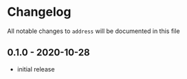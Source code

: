 # Changelog

All notable changes to `address` will be documented in this file

## 0.1.0 - 2020-10-28
- initial release
